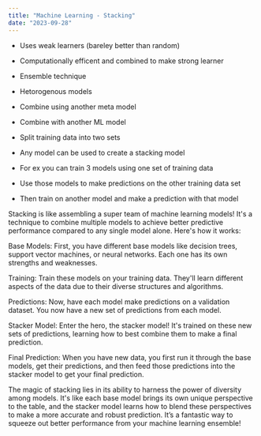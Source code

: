 ```yaml
---
title: "Machine Learning - Stacking"
date: "2023-09-28"
---
```


- Uses weak learners (bareley better than random)
- Computationally efficent and combined to make strong learner
- Ensemble technique
- Hetorogenous models
- Combine using another meta model
- Combine with another ML model

- Split training data into two sets
- Any model can be used to create a stacking model
- For ex you can train 3 models using one set of training data
- Use those models to make predictions on the other training data set
- Then train on another model and make a prediction with that model

Stacking is like assembling a super team of machine learning models! It's a technique to combine multiple models to achieve better predictive performance compared to any single model alone. Here's how it works:

Base Models: First, you have different base models like decision trees, support vector machines, or neural networks. Each one has its own strengths and weaknesses.

Training: Train these models on your training data. They'll learn different aspects of the data due to their diverse structures and algorithms.

Predictions: Now, have each model make predictions on a validation dataset. You now have a new set of predictions from each model.

Stacker Model: Enter the hero, the stacker model! It's trained on these new sets of predictions, learning how to best combine them to make a final prediction.

Final Prediction: When you have new data, you first run it through the base models, get their predictions, and then feed those predictions into the stacker model to get your final prediction.

The magic of stacking lies in its ability to harness the power of diversity among models. It's like each base model brings its own unique perspective to the table, and the stacker model learns how to blend these perspectives to make a more accurate and robust prediction. It’s a fantastic way to squeeze out better performance from your machine learning ensemble!